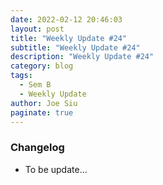 ```yaml
---
date: 2022-02-12 20:46:03
layout: post
title: "Weekly Update #24"
subtitle: "Weekly Update #24"
description: "Weekly Update #24"
category: blog
tags:
  - Sem B
  - Weekly Update
author: Joe Siu
paginate: true
---
```

### Changelog

* To be update...
